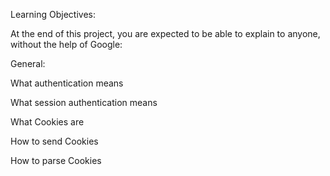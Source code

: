 Learning Objectives:

At the end of this project, you are expected to be able to explain to anyone, without the help of Google:

General:

What authentication means

What session authentication means

What Cookies are

How to send Cookies

How to parse Cookies